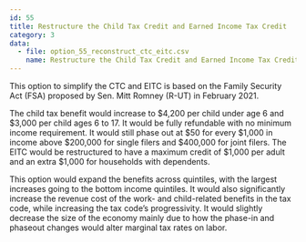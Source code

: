 ```yaml
---
id: 55
title: Restructure the Child Tax Credit and Earned Income Tax Credit
category: 3
data:
  - file: option_55_reconstruct_ctc_eitc.csv
    name: Restructure the Child Tax Credit and Earned Income Tax Credit
---
```


This option to simplify the CTC and EITC is based on the Family Security Act (FSA) proposed by Sen. Mitt Romney (R-UT) in February 2021.

The child tax benefit would increase to $4,200 per child under age 6 and $3,000 per child ages 6 to 17. It would be fully refundable with no minimum income requirement. It would still phase out at $50 for every $1,000 in income above $200,000 for single filers and $400,000 for joint filers. The EITC would be restructured to have a maximum credit of $1,000 per adult and an extra $1,000 for households with dependents.

This option would expand the benefits across quintiles, with the largest increases going to the bottom income quintiles. It would also significantly increase the revenue cost of the work- and child-related benefits in the tax code, while increasing the tax code’s progressivity. It would slightly decrease the size of the economy mainly due to how the phase-in and phaseout changes would alter marginal tax rates on labor.
